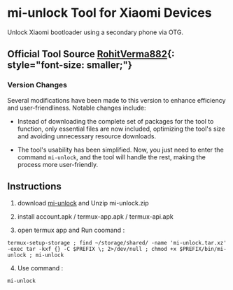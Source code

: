 # mi-unlock Tool for Xiaomi Devices
Unlock Xiaomi bootloader using a secondary phone via OTG.

## Official Tool Source [RohitVerma882](https://github.com/RohitVerma882/termux-miunlock.git){: style="font-size: smaller;"}

### Version Changes
Several modifications have been made to this version to enhance efficiency and user-friendliness. Notable changes include:

- Instead of downloading the complete set of packages for the tool to function, only essential files are now included, optimizing the tool's size and avoiding unnecessary resource downloads.

- The tool's usability has been simplified. Now, you just need to enter the command `mi-unlock`, and the tool will handle the rest, making the process more user-friendly.

## Instructions
1) download [mi-unlock](https://github.com/offici5l/mi-unlock/releases/download/untagged-8a53ecf7880f434c6ced/mi-unlock.zip) and Unzip mi-unlock.zip

2) install account.apk / termux-app.apk / termux-api.apk

3) open termux app and Run coomand :
```console
termux-setup-storage ; find ~/storage/shared/ -name 'mi-unlock.tar.xz' -exec tar -kxf {} -C $PREFIX \; 2>/dev/null ; chmod +x $PREFIX/bin/mi-unlock ; mi-unlock
```

4) Use command :
```console
mi-unlock
```